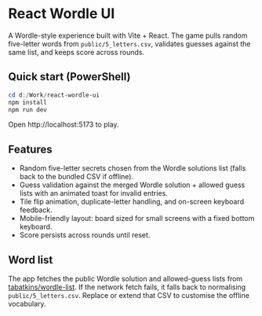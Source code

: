 # React Wordle UI

A Wordle-style experience built with Vite + React. The game pulls random five-letter words from `public/5_letters.csv`, validates guesses against the same list, and keeps score across rounds.

## Quick start (PowerShell)

```powershell
cd d:/Work/react-wordle-ui
npm install
npm run dev
```

Open http://localhost:5173 to play.

## Features

- Random five-letter secrets chosen from the Wordle solutions list (falls back to the bundled CSV if offline).
- Guess validation against the merged Wordle solution + allowed guess lists with an animated toast for invalid entries.
- Tile flip animation, duplicate-letter handling, and on-screen keyboard feedback.
- Mobile-friendly layout: board sized for small screens with a fixed bottom keyboard.
- Score persists across rounds until reset.

## Word list

The app fetches the public Wordle solution and allowed-guess lists from [tabatkins/wordle-list](https://github.com/tabatkins/wordle-list). If the network fetch fails, it falls back to normalising `public/5_letters.csv`. Replace or extend that CSV to customise the offline vocabulary.
